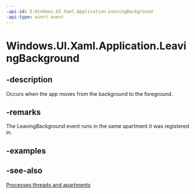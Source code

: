 ```yaml
---
-api-id: E:Windows.UI.Xaml.Application.LeavingBackground
-api-type: winrt event
---
```


<!-- Event syntax
public event Windows.UI.Xaml.LeavingBackgroundEventHandler LeavingBackground
-->

# Windows.UI.Xaml.Application.LeavingBackground

## -description
Occurs when the app moves from the background to the foreground.

## -remarks

The LeavingBackground event runs in the same apartment it was registered in.

## -examples

## -see-also

[Processes threads and apartments](/windows/win32/com/processes--threads--and-apartments)
